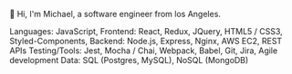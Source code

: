 
👋 Hi, I'm Michael, a software engineer from los Angeles.


Languages: JavaScript, 
Frontend: React, Redux, JQuery, HTML5 / CSS3, Styled-Components, 
Backend: Node.js, Express, Nginx, AWS EC2, REST APIs
Testing/Tools: Jest, Mocha / Chai, Webpack, Babel, Git, Jira, Agile development
Data: SQL (Postgres, MySQL), NoSQL (MongoDB)
<!--
**vmichaelwu/vmichaelwu** is a ✨ _special_ ✨ repository because its `README.md` (this file) appears on your GitHub profile.

Here are some ideas to get you started:

- 🔭 I’m currently working on ...
- 🌱 I’m currently learning ...
- 👯 I’m looking to collaborate on ...
- 🤔 I’m looking for help with ...
- 💬 Ask me about ...
- 📫 How to reach me: ...
- 😄 Pronouns: ...
- ⚡ Fun fact: ...
-->
